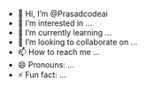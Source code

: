 - 👋 Hi, I’m @Prasadcodeai
- 👀 I’m interested in ...
- 🌱 I’m currently learning ...
- 💞️ I’m looking to collaborate on ...
- 📫 How to reach me ...
- 😄 Pronouns: ...
- ⚡ Fun fact: ...

<!---
Prasadcodeai/Prasadcodeai is a ✨ special ✨ repository because its `README.md` (this file) appears on your GitHub profile.
You can click the Preview link to take a look at your changes.
--->
